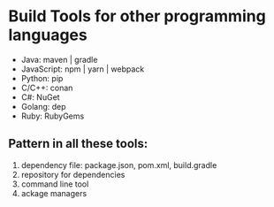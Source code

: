# Build Tools for other programming languages

* Java: maven | gradle
* JavaScript: npm | yarn | webpack
* Python: pip
* C/C++: conan
* C#: NuGet
* Golang: dep
* Ruby: RubyGems

## Pattern in all these tools:
1. dependency file: package.json, pom.xml, build.gradle
2. repository for dependencies
3. command line tool
4. ackage managers
